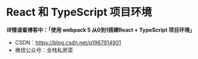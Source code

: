 # React 和 TypeScript 项目环境

**详情请看博客中：「使用 webpack 5 从0到1搭建React + TypeScript 项目环境」**

* CSDN：https://blog.csdn.net/p1967914901
* 微信公众号：全栈私房菜